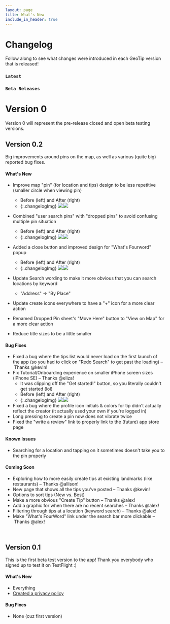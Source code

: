 ```yaml
---
layout: page
title: What's New
include_in_header: true
---
```


# Changelog
Follow along to see what changes were introduced in each GeoTip version that is released!

### `Latest`
### `Beta Releases`
# **Version 0**
Version 0 will represent the pre-release closed and open beta testing versions.
## Version 0.2
Big improvements around pins on the map, as well as various (quite big) reported bug fixes.
#### What's New
- Improve map "pin" (for location and tips) design to be less repetitive (smaller circle when viewing pin)
    - Before (left) and After (right) 
    - {:.changelogImg} ![](../assets/changelog/0.2/old-pin-bubble.jpeg)![](../assets/changelog/0.2/new-dropped-pin-design.png)

- Combined "user search pins" with "dropped pins" to avoid confusing multiple pin situation 
    - Before (left) and After (right) 
    - {:.changelogImg} ![](../assets/changelog/0.2/old-dropped-pin-design.png)![](../assets/changelog/0.2/new-dropped-pin-design.png)
- Added a close button and improved design for "What's Fourword" popup
    - Before (left) and After (right) 
    - {:.changelogImg} ![](../assets/changelog/0.2/old-fourword-design.jpeg)![](../assets/changelog/0.2/new-fourword-design.png)
- Update Search wording to make it more obvious that you can search locations by keyword
    - "Address" -> "By Place"
- Update create icons everywhere to have a "+" icon for a more clear action
- Renamed Dropped Pin sheet's "Move Here" button to "View on Map" for a more clear action
- Reduce title sizes to be a little smaller

#### Bug Fixes
- Fixed a bug where the tips list would never load on the first launch of the app (so you had to click on "Redo Search" to get past the loading) – Thanks @kevin!
- Fix Tutorial/Onboarding experience on smaller iPhone screen sizes (iPhone SE) – Thanks @eliza!
    - It was clipping off the "Get started!" button, so you literally couldn't get started (lol)
    - Before (left) and After (right) 
    - {:.changelogImg} ![](../assets/changelog/0.2/old-tutorial.jpeg)![](../assets/changelog/0.2/new-tutorial.png)
- Fixed a bug where the profile icon initials & colors for tip didn't actually reflect the creator (it actually used your own if you're logged in)
- Long pressing to create a pin now does not vibrate twice
- Fixed the "write a review" link to properly link to the (future) app store page

#### Known  Issues
- Searching for a location and tapping on it sometimes doesn't take you to the pin properly

#### Coming Soon
- Exploring how to more easily create tips at existing landmarks (like restaurants) – Thanks @allison!
- New page that shows all the tips you've posted – Thanks @kevin!
- Options to sort tips (New vs. Best)
- Make a more obvious "Create Tip" button – Thanks @alex!
- Add a graphic for when there are no recent searches – Thanks @alex!
- Filtering through tips at a location (keyword search) – Thanks @alex!
- Make "What's FourWord" link under the search bar more clickable – Thanks @alex!

<br>

## **Version 0.1**
This is the first beta test version to the app! Thank you everybody who signed up to test it on TestFlight :)

#### What's New
- Everything
- [Created a privacy policy](/privacypolicy)

#### Bug Fixes
- None (cuz first version)

<br>


<br>